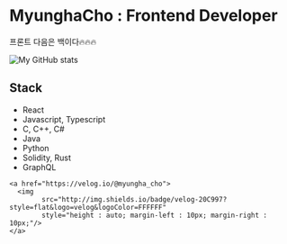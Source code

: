 
<!--
**chomyungha51/chomyungha51** is a ✨ _special_ ✨ repository because its `README.md` (this file) appears on your GitHub profile.

Here are some ideas to get you started:

- 🔭 I’m currently working on ...
- 🌱 I’m currently learning ...
- 👯 I’m looking to collaborate on ...
- 🤔 I’m looking for help with ...
- 💬 Ask me about ...
- 📫 How to reach me: ...
- 😄 Pronouns: ...
- ⚡ Fun fact: ...
-->

# MyunghaCho : Frontend Developer

프론트 다음은 백이다🔥🔥🔥

![My GitHub stats](https://github-readme-stats.vercel.app/api?username=chomyungha51&theme=highcontrast&show_icons=true&)

## Stack
- React
- Javascript, Typescript
- C, C++, C#
- Java
- Python
- Solidity, Rust
- GraphQL

```
<a href="https://velog.io/@myungha_cho">
  <img 
        src="http://img.shields.io/badge/velog-20C997?style=flat&logo=velog&logoColor=FFFFFF"
        style="height : auto; margin-left : 10px; margin-right : 10px;"/>
</a>
```
